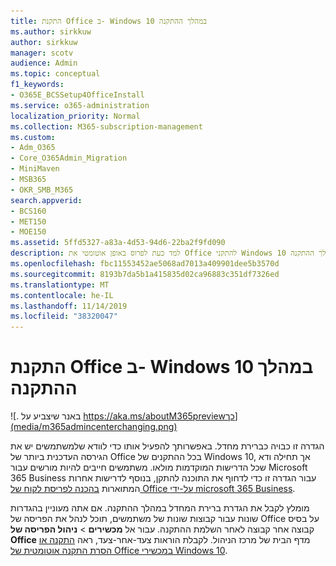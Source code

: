 ```yaml
---
title: התקנת Office ב- Windows 10 במהלך ההתקנה
ms.author: sirkkuw
author: sirkkuw
manager: scotv
audience: Admin
ms.topic: conceptual
f1_keywords:
- O365E_BCSSetup4OfficeInstall
ms.service: o365-administration
localization_priority: Normal
ms.collection: M365-subscription-management
ms.custom:
- Adm_O365
- Core_O365Admin_Migration
- MiniMaven
- MSB365
- OKR_SMB_M365
search.appverid:
- BCS160
- MET150
- MOE150
ms.assetid: 5ffd5327-a83a-4d53-94d6-22ba2f9fd090
description: למד כעת לפרוס באופן אוטומטי את Office להתקני Windows 10 במהלך ההתקנה.
ms.openlocfilehash: fbc11553452ae5068ad7013a409901dee5b3570d
ms.sourcegitcommit: 8193b7da5b1a415835d02ca96883c351df7326ed
ms.translationtype: MT
ms.contentlocale: he-IL
ms.lasthandoff: 11/14/2019
ms.locfileid: "38320047"
---
```

# <a name="install-office-on-windows-10-during-setup"></a>התקנת Office ב- Windows 10 במהלך ההתקנה

![. באנר שיצביע על https://aka.ms/aboutM365previewכך](media/m365admincenterchanging.png)

הגדרה זו כבויה כברירת מחדל. באפשרותך להפעיל אותו כדי לוודא שלמשתמשים יש את הגירסה העדכנית ביותר של Office בכל ההתקנים של Windows 10, אך תחילה ודא שכל הדרישות המוקדמות מולאו. משתמשים חייבים להיות מורשים עבור Microsoft 365 Business עבור הגדרה זו כדי לדחוף את התוכנה להתקן, בנוסף לדרישות אחרות המתוארות [בהכנה לפריסת לקוח של Office על-ידי microsoft 365 Business](prepare-for-office-client-deployment.md). 
  
מומלץ לקבל את הגדרת ברירת המחדל במהלך ההתקנה. אם אתה מעוניין בהגדרות שונות עבור קבוצות שונות של משתמשים, תוכל לנהל את הפריסה של Office על בסיס קבוצה אחר קבוצה לאחר השלמת ההתקנה. עבור אל **מכשירים** \> **ניהול הפריסה של Office** מדף הבית של מרכז הניהול. לקבלת הוראות צעד-אחר-צעד, ראה [התקנה או הסרת התקנה אוטומטית של Office במכשירי Windows 10](auto-install-or-uninstall-office.md).
